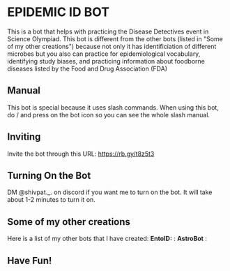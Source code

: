 # EPIDEMIC ID BOT

This is a bot that helps with practicing the Disease Detectives event in Science Olympiad. This bot is different from the other bots (listed in "Some of my other creations") because not only it has identificiation of
different microbes but you also can practice for epidemiological vocabulary, identifying study biases, and practicing information about foodborne diseases listed by the Food and Drug Association (FDA)

## Manual

This bot is special because it uses slash commands. When using this bot, do / and press on the bot icon so you can see the whole slash manual. 

## Inviting

Invite the bot through this URL: https://rb.gy/t8z5t3

## Turning On the Bot

DM @shivpat._. on discord if you want me to turn on the bot. It will take about 1-2 minutes to turn it on.

## Some of my other creations

Here is a list of my other bots that I have created:
**EntoID:** :
**AstroBot** : 

## Have Fun!

